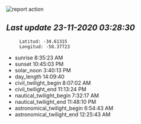 ![report action](https://github.com/matiasz8/actions-for-reports/workflows/report%20action/badge.svg?branch=develop) 


## *****Last update 23-11-2020 03:28:30*****



		 Latitud: -34.61315
		 Longitud: -58.37723

 - sunrise 	 8:35:23 AM
 - sunset 	 10:45:03 PM
 - solar_noon 	 3:40:13 PM
 - day_length 	 14:09:40
 - civil_twilight_begin 	 8:07:02 AM
 - civil_twilight_end 	 11:13:24 PM
 - nautical_twilight_begin 	 7:32:17 AM
 - nautical_twilight_end 	 11:48:10 PM
 - astronomical_twilight_begin 	 6:54:43 AM
 - astronomical_twilight_end 	 12:25:43 AM
